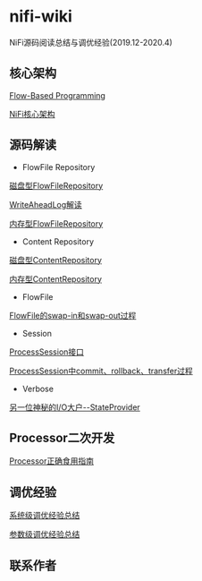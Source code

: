 # nifi-wiki

NiFi源码阅读总结与调优经验(2019.12-2020.4)

## 核心架构

[Flow-Based Programming]()

[NiFi核心架构](./doc/core/NiFi核心架构.md)

## 源码解读

- FlowFile Repository

[磁盘型FlowFileRepository](./doc/sourceCode/repository/FlowFileRepository/WriteAheadLogFlowFileRepository深入解读.md)

[WriteAheadLog解读](./doc/sourceCode/repository/FlowFileRepository/WriteAheadLogFlowFileRepository深入解读.md)

[内存型FlowFileRepository](./doc/sourceCode/repository/FlowFileRepository/VolatileFlowFileRepository解读.md)

- Content Repository

[磁盘型ContentRepository](./doc/sourceCode/repository/ContentRepository/FileSystemRepository深入解读.md)

[内存型ContentRepository](./doc/sourceCode/repository/ContentRepository/VolatileContentRepository解读.md)

- FlowFile

[FlowFile的swap-in和swap-out过程](./doc/sourceCode/flowfile/FlowFile%20的%20swapIn%20和%20swapOut%20过程.md)

- Session

[ProcessSession接口](./doc/sourceCode/session/ProcessSession接口解读.md)

[ProcessSession中commit、rollback、transfer过程](./doc/sourceCode/session/StandardProcessSession关键问题解析.md)

- Verbose

[另一位神秘的I/O大户--StateProvider](./doc/sourceCode/verbose/StateProvider.md)

## Processor二次开发

[Processor正确食用指南](./doc/develop/NiFi%20Processor正确食用指南.md)

## 调优经验

[系统级调优经验总结]()

[参数级调优经验总结](./doc/tune/NiFi参数级调优经验总结.md)

## 联系作者

